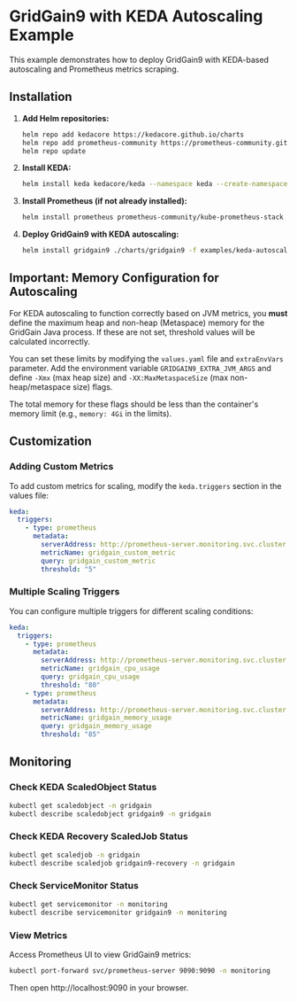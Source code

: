 # GridGain9 with KEDA Autoscaling Example

This example demonstrates how to deploy GridGain9 with KEDA-based autoscaling and Prometheus metrics scraping.

## Installation

1. **Add Helm repositories:**
   ```bash
   helm repo add kedacore https://kedacore.github.io/charts
   helm repo add prometheus-community https://prometheus-community.github.io/helm-charts
   helm repo update
   ```

2. **Install KEDA:**
   ```bash
   helm install keda kedacore/keda --namespace keda --create-namespace
   ```

3. **Install Prometheus (if not already installed):**
   ```bash
   helm install prometheus prometheus-community/kube-prometheus-stack --namespace monitoring --create-namespace
   ```

4. **Deploy GridGain9 with KEDA autoscaling:**
   ```bash
   helm install gridgain9 ./charts/gridgain9 -f examples/keda-autoscaling/values.yaml --namespace gridgain --create-namespace
   ```

## Important: Memory Configuration for Autoscaling

For KEDA autoscaling to function correctly based on JVM metrics, you **must** define the maximum heap and non-heap (Metaspace) memory for the GridGain Java process. If these are not set, threshold values will be calculated incorrectly.

You can set these limits by modifying the `values.yaml` file and `extraEnvVars` parameter. Add the environment variable `GRIDGAIN9_EXTRA_JVM_ARGS` and define `-Xmx` (max heap size) and `-XX:MaxMetaspaceSize` (max non-heap/metaspace size) flags.

The total memory for these flags should be less than the container's memory limit (e.g., `memory: 4Gi` in the limits).

## Customization

### Adding Custom Metrics

To add custom metrics for scaling, modify the `keda.triggers` section in the values file:

```yaml
keda:
  triggers:
    - type: prometheus
      metadata:
        serverAddress: http://prometheus-server.monitoring.svc.cluster.local:9090
        metricName: gridgain_custom_metric
        query: gridgain_custom_metric
        threshold: "5"
```

### Multiple Scaling Triggers

You can configure multiple triggers for different scaling conditions:

```yaml
keda:
  triggers:
    - type: prometheus
      metadata:
        serverAddress: http://prometheus-server.monitoring.svc.cluster.local:9090
        metricName: gridgain_cpu_usage
        query: gridgain_cpu_usage
        threshold: "80"
    - type: prometheus
      metadata:
        serverAddress: http://prometheus-server.monitoring.svc.cluster.local:9090
        metricName: gridgain_memory_usage
        query: gridgain_memory_usage
        threshold: "85"
```

## Monitoring

### Check KEDA ScaledObject Status

```bash
kubectl get scaledobject -n gridgain
kubectl describe scaledobject gridgain9 -n gridgain
```

### Check KEDA Recovery ScaledJob Status

```bash
kubectl get scaledjob -n gridgain
kubectl describe scaledjob gridgain9-recovery -n gridgain
```

### Check ServiceMonitor Status

```bash
kubectl get servicemonitor -n monitoring
kubectl describe servicemonitor gridgain9 -n monitoring
```

### View Metrics

Access Prometheus UI to view GridGain9 metrics:
```bash
kubectl port-forward svc/prometheus-server 9090:9090 -n monitoring
```

Then open http://localhost:9090 in your browser.
